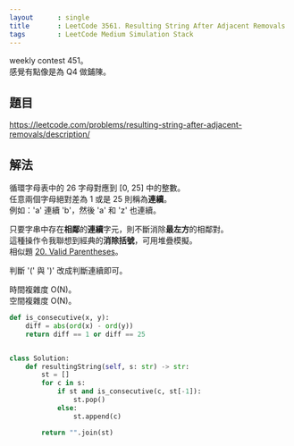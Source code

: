 ```yaml
---
layout      : single
title       : LeetCode 3561. Resulting String After Adjacent Removals
tags        : LeetCode Medium Simulation Stack
---
```

weekly contest 451。  
感覺有點像是為 Q4 做鋪陳。  

## 題目

<https://leetcode.com/problems/resulting-string-after-adjacent-removals/description/>

## 解法

循環字母表中的 26 字母對應到 [0, 25] 中的整數。  
任意兩個字母絕對差為 1 或是 25 則稱為**連續**。  
例如：'a' 連續 'b'，然後 'a' 和 'z' 也連續。  

只要字串中存在**相鄰**的**連續**字元，則不斷消除**最左方**的相鄰對。  
這種操作令我聯想到經典的**消除括號**，可用堆疊模擬。  
相似題 [20. Valid Parentheses](https://leetcode.com/problems/valid-parentheses/)。  

判斷 '(' 與 ')' 改成判斷連續即可。  

時間複雜度 O(N)。  
空間複雜度 O(N)。  

```python
def is_consecutive(x, y):
    diff = abs(ord(x) - ord(y))
    return diff == 1 or diff == 25


class Solution:
    def resultingString(self, s: str) -> str:
        st = []
        for c in s:
            if st and is_consecutive(c, st[-1]):
                st.pop()
            else:
                st.append(c)

        return "".join(st)
```
